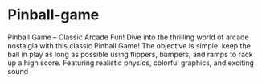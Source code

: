 # Pinball-game
Pinball Game – Classic Arcade Fun! Dive into the thrilling world of arcade nostalgia with this classic Pinball Game! The objective is simple: keep the ball in play as long as possible using flippers, bumpers, and ramps to rack up a high score. Featuring realistic physics, colorful graphics, and exciting sound 
